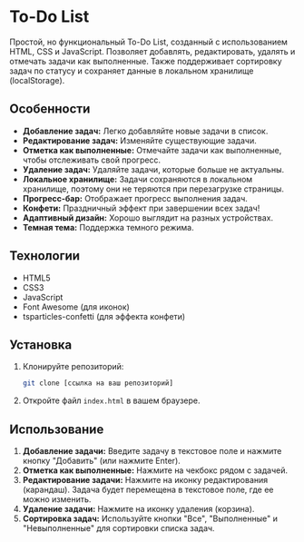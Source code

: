 # To-Do List

Простой, но функциональный To-Do List, созданный с использованием HTML, CSS и JavaScript.  Позволяет добавлять, редактировать, удалять и отмечать задачи как выполненные.  Также поддерживает сортировку задач по статусу и сохраняет данные в локальном хранилище (localStorage).

## Особенности

*   **Добавление задач:** Легко добавляйте новые задачи в список.
*   **Редактирование задач:** Изменяйте существующие задачи.
*   **Отметка как выполненные:** Отмечайте задачи как выполненные, чтобы отслеживать свой прогресс.
*   **Удаление задач:** Удаляйте задачи, которые больше не актуальны.
*   **Локальное хранилище:**  Задачи сохраняются в локальном хранилище, поэтому они не теряются при перезагрузке страницы.
*   **Прогресс-бар:** Отображает прогресс выполнения задач.
*   **Конфети:**  Праздничный эффект при завершении всех задач!
*   **Адаптивный дизайн:** Хорошо выглядит на разных устройствах.
*   **Темная тема:** Поддержка темного режима.

## Технологии

*   HTML5
*   CSS3
*   JavaScript
*   Font Awesome (для иконок)
*   tsparticles-confetti (для эффекта конфети)

## Установка

1.  Клонируйте репозиторий:

    ```bash
    git clone [ссылка на ваш репозиторий]
    ```

2.  Откройте файл `index.html` в вашем браузере.

## Использование

1.  **Добавление задачи:** Введите задачу в текстовое поле и нажмите кнопку "Добавить" (или нажмите Enter).
2.  **Отметка как выполненные:** Нажмите на чекбокс рядом с задачей.
3.  **Редактирование задачи:** Нажмите на иконку редактирования (карандаш).  Задача будет перемещена в текстовое поле, где ее можно изменить.
4.  **Удаление задачи:** Нажмите на иконку удаления (корзина).
5.  **Сортировка задач:** Используйте кнопки "Все", "Выполненные" и "Невыполненные" для сортировки списка задач.
